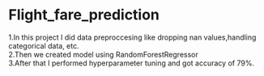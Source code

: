 # Flight_fare_prediction

1.In this project I did data preproccesing like dropping nan values,handling categorical data, etc.
 <br /> 2.Then we created model using RandomForestRegressor
 <br /> 3.After that I performed hyperparameter tuning and got accuracy of 79%.
